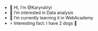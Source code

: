 - 👋 Hi, I’m @KarynaVyl
- 👀 I’m interested in Data analysis
- 🌱 I’m currently learning it in WebAcademy
- ⚡ Interesting fact: I have 2 dogs 🦮
